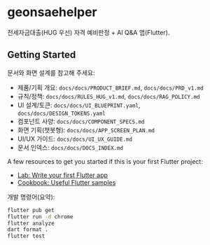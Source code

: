 # geonsaehelper

전세자금대출(HUG 우선) 자격 예비판정 + AI Q&A 앱(Flutter).

## Getting Started

문서와 화면 설계를 참고해 주세요:
- 제품/기획 개요: `docs/docs/PRODUCT_BRIEF.md`, `docs/docs/PRD_v1.md`
- 규칙/정책: `docs/docs/RULES_HUG_v1.md`, `docs/docs/RAG_POLICY.md`
- UI 설계/토큰: `docs/docs/UI_BLUEPRINT.yaml`, `docs/docs/DESIGN_TOKENS.yaml`
- 컴포넌트 사양: `docs/docs/COMPONENT_SPECS.md`
- 화면 기획(챗봇형): `docs/docs/APP_SCREEN_PLAN.md`
 - UI/UX 가이드: `docs/docs/UI_UX_GUIDE.md`
 - 문서 인덱스: `docs/docs/DOCS_INDEX.md`

A few resources to get you started if this is your first Flutter project:

- [Lab: Write your first Flutter app](https://docs.flutter.dev/get-started/codelab)
- [Cookbook: Useful Flutter samples](https://docs.flutter.dev/cookbook)

개발 명령어(요약):
```bash
flutter pub get
flutter run -d chrome
flutter analyze
dart format .
flutter test
```
